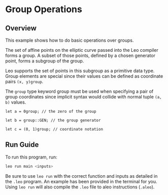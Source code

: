 # Group Operations

## Overview

This example shows how to do basic operations over groups.

The set of affine points on the elliptic curve passed into the Leo compiler forms a group.
A subset of those points, defined by a chosen generator point, forms a subgroup of the group.

Leo supports the set of points in this subgroup as a primitive data type.
Group elements are special since their values can be defined as coordinate pairs ```(x, y)group```.

The `group` type keyword group must be used when specifying a pair of group coordinates since implicit syntax would collide with normal tuple `(a, b)` values.

```
let a = 0group; // the zero of the group

let b = group::GEN; // the group generator

let c = (0, 1)group; // coordinate notation
```

## Run Guide

To run this program, run:
```bash
leo run main <inputs>
```

Be sure to use `leo run` with the correct function and inputs as detailed in the `.leo` program. An example has been provided in the terminal for you. Using `leo run` will also compile the `.leo` file to aleo instructions (`.aleo`).
